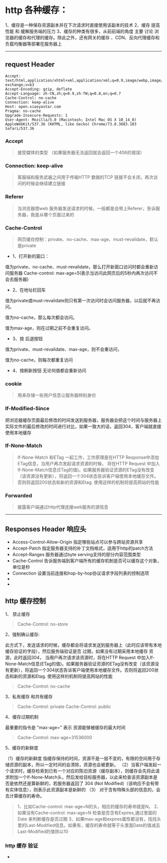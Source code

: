 # http  各种缓存：

> 
1、缓存是一种保存资源副本并在下次请求时直接使用该副本的技术
2、缓存  提高性能 和 缓解服务端的压力
3、缓存的种类有很多，从前前端的角度 主要 讨论 浏览器的缓存和代理的缓存。除此之外，还有网关的缓存 、CDN、反向代理缓存和负载均衡器等部署在服务器上


-------

## request Header
```
Accept: text/html,application/xhtml+xml,application/xml;q=0.9,image/webp,image/apng,*/*;q=0.8,application/signed-exchange;v=b3
Accept-Encoding: gzip, deflate
Accept-Language: zh-CN,zh;q=0.9,zh-TW;q=0.8,en;q=0.7
Cache-Control: no-cache
Connection: keep-alive
Host: open.xiaoyastar.com
Pragma: no-cache
Upgrade-Insecure-Requests: 1
User-Agent: Mozilla/5.0 (Macintosh; Intel Mac OS X 10_14_0) AppleWebKit/537.36 (KHTML, like Gecko) Chrome/73.0.3683.103 Safari/537.36

```
### Accept 
> 接受媒体的类型 （如果服务器无法返回就会返回一个406的错误）

### Connection: keep-alive
> 客服端和服务武器之间用于传输HTTP 数据的TCP 链接不会关闭，再次访问的时候会继续建立链接

### Referer
> 当浏览器想web 服务器发送请求的时候，一般都是会带上Referer，告诉服务器，我是从哪个页面过来的

### Cache-Control
> 网页缓存控制：private、no-cache、max-age、must-revalidate，默认是private

* 1、打开新的窗口：

值为private、no-cache、must-revalidate，那么打开新窗口访问时都会重新访问服务器
Cache-control: max-age=5(表示当访问此网页后的5秒内再次访问不会去服务器)

* 2、在地址栏回车

值为private或must-revalidate则只有第一次访问时会访问服务器，以后就不再访问。

值为no-cache，那么每次都会访问。

值为max-age，则在过期之前不会重复访问。

* 3、按 后退按钮

值为private、must-revalidate、max-age，则不会重访问，

值为no-cache，则每次都重复访问

* 4、按刷新按钮
无论何值都会重新访问

### cookie

> 用来存储一些用户信息让服务器辨别身份

### If-Modified-Since

把浏览器缓存页面最后修改的时间发送到服务器，服务器会把这个时间与服务器上实际文件的最后修改的时间进行对比，如果一致大的话，返回304，客户端就直接
使用本地缓存

### If-None-Match
>If-None-Match 和ETag 一起工作，工作原理是在HTTP Response中添加ETag信息，当用户再次发起请求资源的时候，
将在HTTP Request 中加入If-None-Match信息(ETag的值)。如果服务器验证资源的ETag没有改变（该资源没有更新），将返回一个304状态告诉客户端使用本地缓存文件。否则将返回200状态和新的资源和Etag.  使用这样的机制将提高网站的性能

### Forwarded 

> 披露客户端通过http代理连接web服务的源信息

----

##  Responses Header 响应头

* Access-Control-Allow-Origin 指定哪些站点可以参与跨站资源共享
* Accept-Patch 指定服务器支持的补丁文档格式，适用于http的patch方法
* Accept-Ranges 服务器通过byte serving支持的部分内容范围类型
* Cache-Control 告诉服务端到客户端所有的缓存机制是否可以缓存这个对象，单位是秒
* Connection 设置当前连接和hop-by-hop协议请求字段列表的控制选项
* 
* 



## http 缓存控制
1、 禁止缓存 
> Cache-Control: no-store

2、强制确认缓存:

此方式下，发送请求的时候，缓存都会将请求发送到服务器上（此时应该带有本地缓存验证的字段），然后服务端验证是否 过期，如果没有过期采用本地缓存 资源，此时返回304， 当用户再次请求该资源时，将在HTTP Request 中加入If-None-Match信息(ETag的值)。如果服务器验证资源的ETag没有改变（该资源没有更新），将返回一个304状态告诉客户端使用本地缓存文件。否则将返回200状态和新的资源和Etag.  使用这样的机制将提高网站的性能

> Cache-Control: no-cache

3、私有缓存 和共有缓存
> Cache-Control: private
Cache-Control: public

4、缓存过期机制

最重要的指令是 "max-age=<seconds>" 表示 资源能够被缓存的最大时间

> Cache-Control: max-age=31536000


5、缓存的新鲜度
 
 （1）缓存的新鲜度 指缓存保持的时间，资源不是一层不变的，有限的空间用于存储资源的副本，所以一定时间的会清除，资源也会被更新。
 （2）当客户端发起一个请求时，缓存检索到已有一个对应的陈旧资源（缓存副本），则缓存会先将此请求附加一个If-None-Match头，然后发给目标服务器，以此来检查该资源副本是否是依然还是算新鲜的，若服务器返回了 304 (Not Modified)（该响应不会有带有实体信息），则表示此资源副本是新鲜的
 （3） 对于含有特殊头部的信息的，会去计算缓存的寿命。
 > 1、比如Cache-control: max-age=N的头，相应的缓存的寿命就是N。
 2、如果没有Cache-control: max-age=N 检查是否含有Expires,通过里面的Date 来判断缓存是否过期
 3、如果max-age和expires属性都没有，找找头里的Last-Modified信息。如果有，缓存的寿命就等于头里面Date的值减去Last-Modified的值除以10



### http 缓存 验证

* 

